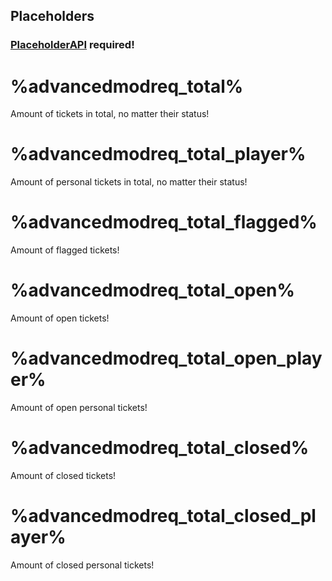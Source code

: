 ## Placeholders ##
### [PlaceholderAPI](https://www.spigotmc.org/resources/6245/) required! ###

# %advancedmodreq_total% #
Amount of tickets in total, no matter their status!
# %advancedmodreq_total_player% # 
Amount of personal tickets in total, no matter their status!
# %advancedmodreq_total_flagged% #
Amount of flagged tickets!
# %advancedmodreq_total_open% #
Amount of open tickets!
# %advancedmodreq_total_open_player%  
Amount of open personal tickets!
# %advancedmodreq_total_closed%  
Amount of closed tickets!
# %advancedmodreq_total_closed_player%  
Amount of closed personal tickets!
